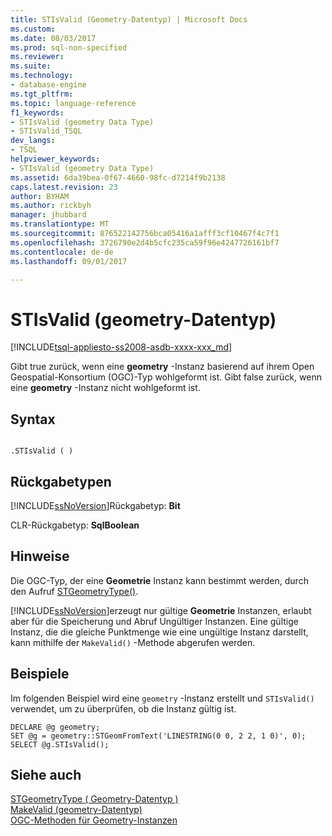 ```yaml
---
title: STIsValid (Geometry-Datentyp) | Microsoft Docs
ms.custom: 
ms.date: 08/03/2017
ms.prod: sql-non-specified
ms.reviewer: 
ms.suite: 
ms.technology:
- database-engine
ms.tgt_pltfrm: 
ms.topic: language-reference
f1_keywords:
- STIsValid (geometry Data Type)
- STIsValid_TSQL
dev_langs:
- TSQL
helpviewer_keywords:
- STIsValid (geometry Data Type)
ms.assetid: 6da39bea-0f67-4660-98fc-d7214f9b2138
caps.latest.revision: 23
author: BYHAM
ms.author: rickbyh
manager: jhubbard
ms.translationtype: MT
ms.sourcegitcommit: 876522142756bca05416a1afff3cf10467f4c7f1
ms.openlocfilehash: 3726790e2d4b5cfc235ca59f96e4247726161bf7
ms.contentlocale: de-de
ms.lasthandoff: 09/01/2017

---
```

# <a name="stisvalid-geometry-data-type"></a>STIsValid (geometry-Datentyp)
[!INCLUDE[tsql-appliesto-ss2008-asdb-xxxx-xxx_md](../../includes/tsql-appliesto-ss2008-asdb-xxxx-xxx-md.md)]

Gibt true zurück, wenn eine **geometry** -Instanz basierend auf ihrem Open Geospatial-Konsortium (OGC)-Typ wohlgeformt ist. Gibt false zurück, wenn eine **geometry** -Instanz nicht wohlgeformt ist.
  
## <a name="syntax"></a>Syntax  
  
```  
  
.STIsValid ( )  
```  
  
## <a name="return-types"></a>Rückgabetypen  
 [!INCLUDE[ssNoVersion](../../includes/ssnoversion-md.md)]Rückgabetyp: **Bit**  
  
 CLR-Rückgabetyp: **SqlBoolean**  
  
## <a name="remarks"></a>Hinweise  
 Die OGC-Typ, der eine **Geometrie** Instanz kann bestimmt werden, durch den Aufruf [STGeometryType()](../../t-sql/spatial-geometry/stgeometrytype-geometry-data-type.md).  
  
 [!INCLUDE[ssNoVersion](../../includes/ssnoversion-md.md)]erzeugt nur gültige **Geometrie** Instanzen, erlaubt aber für die Speicherung und Abruf Ungültiger Instanzen. Eine gültige Instanz, die die gleiche Punktmenge wie eine ungültige Instanz darstellt, kann mithilfe der `MakeValid()` -Methode abgerufen werden.  
  
## <a name="examples"></a>Beispiele  
 Im folgenden Beispiel wird eine `geometry` -Instanz erstellt und `STIsValid()` verwendet, um zu überprüfen, ob die Instanz gültig ist.  
  
```  
DECLARE @g geometry;  
SET @g = geometry::STGeomFromText('LINESTRING(0 0, 2 2, 1 0)', 0);  
SELECT @g.STIsValid();  
```  
  
## <a name="see-also"></a>Siehe auch  
 [STGeometryType &#40; Geometry-Datentyp &#41;](../../t-sql/spatial-geometry/stgeometrytype-geometry-data-type.md)   
 [MakeValid &#40;geometry-Datentyp&#41;](../../t-sql/spatial-geometry/makevalid-geometry-data-type.md)   
 [OGC-Methoden für Geometry-Instanzen](../../t-sql/spatial-geometry/ogc-methods-on-geometry-instances.md)  
  
  


